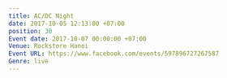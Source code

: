 ```yaml
---
title: AC/DC Night
date: 2017-10-05 12:13:00 +07:00
position: 30
Event date: 2017-10-07 00:00:00 +07:00
Venue: Rockstore Hanoi
Event URL: https://www.facebook.com/events/597896727267587
Genre: live
---
```


